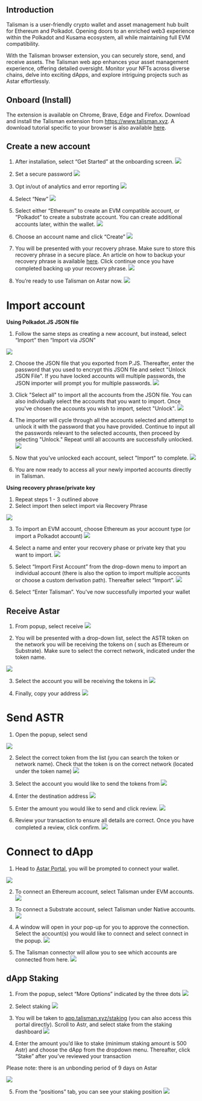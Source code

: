 ## Introduction

Talisman is a user-friendly crypto wallet and asset management hub built for Ethereum and Polkadot. Opening doors to an enriched web3 experience within the Polkadot and Kusama ecosystem, all while maintaining full EVM compatibility.

  With the Talisman browser extension, you can securely store, send, and receive assets. The Talisman web app enhances your asset management experience, offering detailed oversight. Monitor your NFTs across diverse chains, delve into exciting dApps, and explore intriguing projects such as Astar effortlessly.

## Onboard (Install)

The extension is available on Chrome, Brave, Edge and Firefox. Download and install the Talisman extension from https://www.talisman.xyz. A download tutorial specific to your browser is also available [here](https://docs.talisman.xyz/talisman/navigating-the-paraverse/account-management/download-the-extension).

## Create a new account

1.  After installation, select “Get Started” at the onboarding screen.
![](https://lh7-us.googleusercontent.com/i7OmVc4p1WA5DbIe9-HTTFRKNEJt1jgwO8PVbJ-5A8dEAEjzRVb8SS4VJAr3EEkSF5OfZH6MR_AM-ngm7t2P5uvXcjPYc8OH6YQG__HlfWrNBGipl7OmjbNhFSof548OcyZA52476w8M7icENRP4mys)

2.  Set a secure password
![](https://lh7-us.googleusercontent.com/GcSnFv09gmE_zZNnduL6SvQRk_qxAwdpWze16r5OPuLBP5isqRxOjq0hbYXbn6rIds1zEUdm2YjBr9z0ZOtHrGYgBnF8Rm_Z5QvYZfFllHX4MNCjYiV7VLYPXNXrqQ126wul3R71N-hmwxhnGoQYRw4)

3.  Opt in/out of analytics and error reporting
![](https://lh7-us.googleusercontent.com/2KJHLy0wAqeqtgD2Bjl3yb6LhuKgdMapATn3-P6vvUjyFq-3zkXpX2rljOZ49V3_5RtPdaEp7pMAW1vdWnFdimmu7f6waAs1w7a32KkvCUUmNrR-MWFvPdOkOcBzJHoJG58GY2xKSi1qpFG1eCnBby4)

4.  Select “New”
![](https://lh7-us.googleusercontent.com/S3p9g-LzKpNMmH84jJmY4Nubv89CHKC2ZYaEs5w8yYGioX6YewXonYzAKDiKSO8dL4rVjdLH1_WYwIQqEltfSUk1Pws2_3CObGY--r_13NNSVsw6XtdD6bqloxcXSlE08cxXYfrzUugXZQH1USLbdRk)

5.  Select either “Ethereum” to create an EVM compatible account, or “Polkadot” to create a substrate account. You can create additional accounts later, within the wallet.
![](https://lh7-us.googleusercontent.com/YCr1B5nW0BJqW2vbh6-mwe5Vvuy60SYn8tuCRr0DUN5cQtWvThhMC15zgd5lRmuhD9OMDNuN6HTtVwy57LDooTnE2jtWgBEWmrMtcIb3Ea5VmgFamggJNVPUv1BEZT7m8zZKqMA1JBjwct0AejnlrEw)

6.  Choose an account name and click “Create”
![](https://lh7-us.googleusercontent.com/1KQo7Mx8dDuZyrxL4cz3V7xeEezkuxUoY9DCrPS6BGFlc5XP0GxZiJkHzv2AUpCNeyyokpbIKDefhUf-b4S37zn4jRMCsGpDREOTEIN47NJ89xbxpithpUJ8avtmSHuYVyBS_-odaA-zhzviPFhjUV8)

7.  You will be presented with your recovery phrase. Make sure to store this recovery phrase in a secure place. An article on how to backup your recovery phrase is available [here](https://docs.talisman.xyz/talisman/navigating-the-paraverse/account-management/back-up-your-secret-phrase). Click continue once you have completed backing up your recovery phrase.
![](https://lh7-us.googleusercontent.com/vEkPdGb6VYkHoM5xvKlx2xeOl6Y7n8n1lgzSnwoefScNq-93N2Qss-vBijExv4NKrq44JejWWP9JWS7d1ex9qstahH-LXPwhQ2AnqW5lO4qvCDkvXZeHmrusRTzivPy1UwN7cCsIZlOeH-wQJSPFtRE)

8.  You’re ready to use Talisman on Astar now.
![](https://lh7-us.googleusercontent.com/krl8HHHFRzskvlVX-uR2pNHzLiLdHQYxLxKjSfnVUmKptMkvFAQm1jPr1Mn3pmo5r_SMzooNboQecnOXeZRSA5mGQjxY5EUVTFE4zsTjW7SRxjl6GOfL726_mpnTYO7SCXQ6xKwuN3-QLKHR_knBdVE)

# Import account

   **Using Polkadot.JS JSON file**

1.  Follow the same steps as creating a new account, but instead,
    select “Import” then “Import via JSON”

![](https://lh7-us.googleusercontent.com/q1Jb8ZB9k_mUBfR_9qzvZMyKuqRosWLEe75PKqPB3ZVJsp6_Lp7yqPgJak8jp7YHIDgSmAvyNWbScWX8LOnaQFJAagB0ebvjclBpc7VYn_10iURVgHtstQo8s94JnJhMaoVWZ4-ZqxPKztOqFqP_KAo)

2.  Choose the JSON file that you exported from P.JS. Thereafter, enter the password that you used to encrypt this JSON file and select "Unlock JSON File". If you have locked accounts will multiple passwords, the JSON importer will prompt you for multiple passwords.
![](https://lh7-us.googleusercontent.com/zpUj3Q3fHpxmpr1nASuni9MJPDSGyCAkM0WyFMs-QrZ1rDOqmH3BQWa6Xzw7mHxzZwYJHtXiciIU3T4LxHC8cYv6iTsbhULqm1mFCJqVA5qRvmKGY0kXHHKyNoLt8JFOsbezqEzeAR_hEnpbVUuylWk)

3.  Click "Select all" to import all the accounts from the JSON file. You can also individually select the accounts that you want to import. Once you've chosen the accounts you wish to import, select "Unlock".
![](https://lh7-us.googleusercontent.com/fVN5cVhv_VVCtc8NGPl5pgsGhyfwLmSD-GAw_DsVEiQw7-VhyhyuDxlXlh8yisomMb2feXC2ll-cMQEGffJNs4V6PlAuHInKzGzqOd-0pVJefxV0Banz2CNCKCJ5Ftel2ryiboqXvgnybsWqN-N8weA)

4.  The importer will cycle through all the accounts selected and attempt to unlock it with the password that you have provided. Continue to input all the passwords relevant to the selected accounts, then proceed by selecting "Unlock." Repeat until all accounts are successfully unlocked.
![](https://lh7-us.googleusercontent.com/r4iPoui4fjpePTJ2182CysiViuHS5_smnZCIpMN5ymZkEB9A3AT8IHbGLki71SXWBUN7c2dy5XhlFVPsppTBXqTepBvbEnqt9XX14vq8wTQqjIWUCWWKEnmR8mQ8NBxS6OVuDLlOeyDhZX2g6Z5Dc2A)

5.  Now that you've unlocked each account, select "Import" to complete.
![](https://lh7-us.googleusercontent.com/E9B4mu3kg5gJ_USAaIntl1YyWTIeL60e2jLHZi63UFy6sVFOv97dMqxBbGV-2d9Re9R7ZOfJYbNK2rQYFXcjkg1gCmaJWY6MJ6pig0AHtzdc7H56xuUWcbjYiwEV1Yr7bT8xG4KfqV41JMYjoubtCPI)

6.  You are now ready to access all your newly imported accounts directly in Talisman.

**Using recovery phrase/private key**
1. Repeat steps 1 - 3 outlined above
2.  Select import then select import via Recovery Phrase

![](https://lh7-us.googleusercontent.com/I6dZH3A2YmfrgWR4ppNsNdcuompxK5xMYr1kRQb0XfoqmTP2e_vmIaIBOW0j5YRLO1uJDYwVIoMcFgI0TL9R5iYmsNlBIRBNXvwwMI_j0GN70Xy5OviwwaAUab7_kz1SKsDmQ5yN8GkV8tjMpWJkskY)

3.  To import an EVM account, choose Ethereum as your account type (or import a Polkadot account)
![](https://lh7-us.googleusercontent.com/FLlIGmrT91Y0C0Qb7DsdNbnIyrBll2sIHKUTBreyqmyRZn0uJqQdufdsFSZ4LYYvc5hZyxbpEuIkBeQnsF18-LIH59HCdtpm7yiS3CvqoWcP5w6wLxnC-oxRuHxYlSDi_CHpBOXLecyII_l9MHuiK1g)

4.  Select a name and enter your recovery phase or private key that you want to import.
![](https://lh7-us.googleusercontent.com/BovkteLaiiH1MXG_4w_-qmheWBgdupy3R0vGAaWAWv9TMXX4XaaDckGpEOUto5uQ52fG0fnkzi-hFc-voA9lOl3ykeg08W1G7iP3rylITR4Yj0bf279AdfXmS2uBSFhPyL4wIJ6rj35nhbD5tci_4P4)

5.  Select “Import First Account” from the drop-down menu to import an individual account (there is also the option to import multiple accounts or choose a custom derivation path). Thereafter select “Import”.
![](https://lh7-us.googleusercontent.com/AXu9_PT847d1pTjQIBAyAPeb5Y1qhRuerEwupWBVzy4nTITQ5eo3MlYhY_JGmbslkqxbRHU-Q65PRR3DLLd6dKT1hfkzZ7seo6L_FqGMVjkp7igHo_EetEGZwzdQrY6Kcmo57TMqp2wI-ZSnF9niOkk)

6.  Select “Enter Talisman”. You've now successfully imported your wallet

## Receive Astar

1. From popup, select receive
![](https://lh7-us.googleusercontent.com/SruT2mBoq6T8p2OKmwpj6VynPDPkF3wJYByDvYniRigEkohXKjztpFxkOAUt2k5_i9UwhshB8DmCsThNYfippXA_b_CVdJ6v93QY68mL3tsQUBA-nfOHYqCcAusffF_4r2jwpSOP7uyCVp-eX07fNLM)

2. You will be presented with a drop-down list, select the ASTR token on the network you will be receiving the tokens on ( such as Ethereum or Substrate). Make sure to select the correct network, indicated under the token name.
   
![](https://lh7-us.googleusercontent.com/v9SabVXxVPOBnrwqgH7051moC8O9WHv25ZftbCL87Nznr1tBckRwLwO7o6P7t-M5XnWowVkzG-NPDEOPWygmbBNJ2igrTEjzakPyqoD-62ga_2qlTab-4ooL2bfHkX2RYET85uMxpsFwwxiqYPoZolw)

3. Select the account you will be receiving the tokens in
![](https://lh7-us.googleusercontent.com/VaMPmxzk1397ChR6Xoni3DkK76S4IUldE-I3nPvurwLoDCFOLC4dGij7vCxerUo3WtFOSEvdgf422wXQTx-ON9AW5zDF8ju8cKe0PHwdoonIE4Sk5wCGsXxH4M2pNUAoLF9606VRcVfC_ceFUBaEMIA)

4. Finally, copy your address
![](https://lh7-us.googleusercontent.com/V_sInbrrM8jQnxpdjHZB_WyAPX4eFtt47YnjB5zodvbS3gplB9l4E80nNh77-7KAshCFsx15CaRFfSSx43vKDrDfeDpxn-SOYuUeSehRGXf_KCP67PT8gHO8XVei0nfBX7t0S3qixqTXYIkzT8A0Dm4)

# Send ASTR

   1. Open the popup, select send
    

![](https://lh7-us.googleusercontent.com/MpwTln_Yyn4da50id0C8UeiMAZLNe_DjGWUbjkWL1lKNZpaXX4_nmWQdNSQstz33LM95KrumeYQegznz8pRz77FB2ZpeVJCykyKcDrk8rxkn4Yl4w4Q3kAb5_qpIh5XsVNfzkJy1tn_OhdgupznJp8c)

2. Select the correct token from the list (you can search the token or network name). Check that the token is on the correct network (located under the token name)
![](https://lh7-us.googleusercontent.com/f_pSGXOYG3p6YsPRTcilC11r7sGc5IbKRVTqJnZBcH-hTyuG9L3sGyoZJWPvDJgXyPUdohAJBTpDzibp9V0p-8IuwzZXsZ43qW08dTKbbeeMF6vb1twjRvpl8TSjpxFSmgLsqqbTd4U1UVJ2je4TRAw)

3. Select the account you would like to send the tokens from
![](https://lh7-us.googleusercontent.com/ETSiszZFSwP4wbGUNDYuu7FVJq1ld2xj7b4TEk_biuIGHk7ML2hfvjknDwPJLb6RwyGGMJKh2mHc1zxne80dev8cCPHO65wC6X7Bw53nsgWweOWIifiJ6HSgb5oujszd3YW2i-yysewIb-a6gvIItrs)

4. Enter the destination address
![](https://lh7-us.googleusercontent.com/xGptRa0cA7KKdIxVzSQDqfVTET_Cv5HynMWM3frcrvxz4VbGqRE0ls8VcNUVZwAJULdkvWwrKaUIvxJk5jEH1ICiwbynYqV0pGYFM_GrhHdmSFJfWjrTGq6zsmWo2QQTaqMOUz3gvqwaKR9hc_Jdjk4)

5. Enter the amount you would like to send and click review.
![](https://lh7-us.googleusercontent.com/c35PEqCiMDg7fKWScReGNnsGn_I_TyTtJAmdxqCY6paTRyxM4DyMDAG5CTyocMvngRZuK029pMAyszPD28W0OR1Vwc6CdVuWSeboz3P_VcTVg_YClfBsPh-APDzvOqF-DSv2cwI9NJjSRB_j-mMXN3Y)

6. Review your transaction to ensure all details are correct. Once you have completed a review, click confirm.
![](https://lh7-us.googleusercontent.com/CrsGDSET2KgDpiml1icgK9kjF1F-6ad9KjKIxsy46YLewnIDh5BNDAmQgUAoWVoxUPmOCDER2hVGF2e-nb1ziLPy1tUcIZ4qdE2XbOQaq4bycOLIw0dIZcD0PdavCtwNd_dl7CKx_1bOu3L1WwdDAU4)

# Connect to dApp

1. Head to [Astar Portal](https://portal.astar.network/), you will be prompted to connect your wallet.

![](https://lh7-us.googleusercontent.com/pR7hCuxznW-_fSCQOKH44gEyplpP2lpzGa7A50BX7qlBcapMJuL9fdyQQBzpYRCe1MmJstbALKdT7N_-ujY-88-kjYtVizAk_YLjZuhHLmrjSZNtTzpL7tYIWAaNa0Yo5-7aXliVO3NTpkD4o5626tU)

2. To connect an Ethereum account, select Talisman under EVM accounts.
![](https://lh7-us.googleusercontent.com/efUCX9S7JdL6l_Zd0WI3wLacetxHg89n6c9cXqE0Z0fgS_zvdYYFwvq1Oh7tYw4MSUzlJDSnh2BV-e3SDFO0h0BJYhZEFuyXLwhLbkqGQpu2ezc3vD-lZWfHLoe23_JOcfJHRe2MlWYP0q6SlrWiOBA)

 3. To connect a Substrate account, select Talisman under Native accounts.
![](https://lh7-us.googleusercontent.com/xEKkswDsOq182LrxUSaZZT83xvlsCsBtPJQYyUNiJWfA6ytHzKXSCEtVkoqD8SCI7bK5C6KFOCEZ6iXqCqF_VzoqmR9N0gz-vXDmQNwIyDZYR931kVMpQA45ChbHhC3bscxq_BO50Nk7xAPUvgk9SLQ)

4. A window will open in your pop-up for you to approve the connection. Select the account(s) you would like to connect and select connect in the popup.
![](https://lh7-us.googleusercontent.com/4z4RJg12NkoZThp6l3nGYgz5oaqt_UjddvE3wZq43tnZ9fCpdtpZ1W64jydwWI-YxnLm9EwOo9t3d8qg8dhlUeJ6ndjwryZrQwNPTg9nQ2POxsdfnVrau3zWTQHbwqw9Gd_ioBXkTy9vOt6--OlxEbI)

 5. The Talisman connector will allow you to see which accounts are connected from here.
![](https://lh7-us.googleusercontent.com/RJoSkJ7DcTDvuBHc-9snEo8JkC0i6GL0wp8k6pQUhZwvodS_zAUjR8fiNedCwmD-1kUlnz7nAOGK0riA2QgDoxdXcj352PiXZVizzuFT5OsLg0b_gQoHUfvCovOud5fvVEQeN5V8yimjM7Fov2GjsmY)

## dApp Staking

1.  From the popup, select “More Options” indicated by the three dots
![](https://lh7-us.googleusercontent.com/sn7HeNzQO_JeBZXd8XUND5zgrLvIpZ1-sYJ6_wE7YIlqnSwP1MnF51x_ZxAiVy6r740QkJJdL-tCc5_N2fGEbx5BrbkOKScVBXww-uZmNyOAV7drcGoWw9Q2dydwPfuwMX_Ckp4cbh0sD4kzJ1Wnh4Q)

2.  Select staking
![](https://lh7-us.googleusercontent.com/bmG4dO3YMjNiDqODQD5qBH1YSeVMfI2SurNFXu1th9ahSGZzAPCX_IOuC0vpnO5AfKZAWVdBGwopIh34IGriogYB9ls8eygmo9nNi1LkiX90WqEZRGcaeUfT7a0NaAyTr9luZZU__yIBdWRQ2Xcu_eo)

3.  You will be taken to [app.talisman.xyz/staking](http://app.talisman.xyz/staking) (you can also access this portal directly). Scroll to Astr, and select stake from the staking dashboard
![](https://lh7-us.googleusercontent.com/iGB8ffYSPOH2oamzaIlYscJaZcJJMUvxOTpaNYcOW2XCkg1EvXEmJP_PGa_mvpF_4K3yYvtq8ZGepbyB_RamiqOdOlw8fUv1dVUH9AaoYJAZAuO-SGwUcHm-e2qST8Q0JyPeYfiOgzudoHhv-GdtcP8)

4.  Enter the amount you’d like to stake (minimum staking amount is 500 Astr) and choose the dApp from the dropdown menu. Thereafter, click “Stake” after you’ve reviewed your transaction
   
Please note: there is an unbonding period of 9 days on Astar

![](https://lh7-us.googleusercontent.com/HG6fdBVVIyhfcK6Ed3FqXM39Uyn-nkHE9xI6G-Vq7vNVyMXiCy2CFSPgINYF1k5xFpzSBX75jvn_mGsW-YkYN_QoQaqQL-Pd-BKziykL4FPQIgJTrCpo5L2XGzs8K7EuNnx8k6C08iH4BBEshrRii-Q)

5.  From the “positions” tab, you can see your staking position
![](https://lh7-us.googleusercontent.com/j_2_v3salOX5dc0bwXJoW-KeyvK1n8JX6RmZswQ49e8_TtmVNjiZEtxZQrhCSStFeeRDabTxpmL4Rw-VFyN_MvK2yqAKbewb9tq3P_1VOvA7oo4c6Kd3eIskWw6l_zXE_VJIWDwhshv9tp0swI9xNdE)
